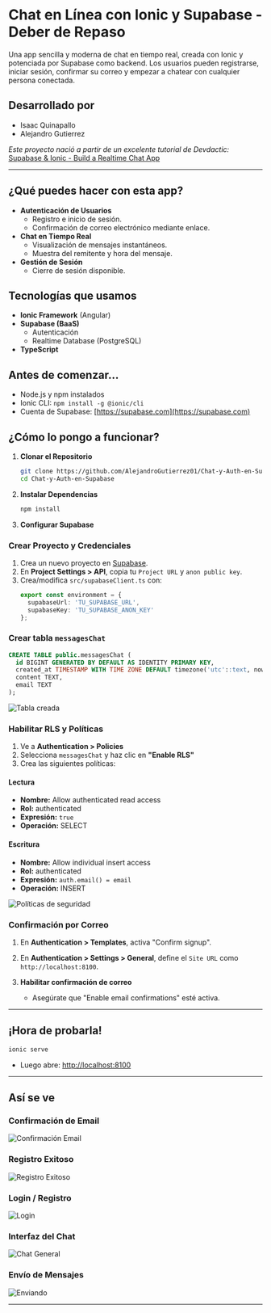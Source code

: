 
# Chat en Línea con Ionic y Supabase - Deber de Repaso

Una app sencilla y moderna de chat en tiempo real, creada con Ionic y potenciada por Supabase como backend. Los usuarios pueden registrarse, iniciar sesión, confirmar su correo y empezar a chatear con cualquier persona conectada.

## Desarrollado por
- Isaac Quinapallo
- Alejandro Gutierrez

_Este proyecto nació a partir de un excelente tutorial de Devdactic:_ [Supabase & Ionic - Build a Realtime Chat App](https://devdactic.com/supabase-ionic)

---

## ¿Qué puedes hacer con esta app?

- **Autenticación de Usuarios**
  - Registro e inicio de sesión.
  - Confirmación de correo electrónico mediante enlace.
- **Chat en Tiempo Real**
  - Visualización de mensajes instantáneos.
  - Muestra del remitente y hora del mensaje.
- **Gestión de Sesión**
  - Cierre de sesión disponible.

## Tecnologías que usamos

- **Ionic Framework** (Angular)
- **Supabase (BaaS)**
  - Autenticación
  - Realtime Database (PostgreSQL)
- **TypeScript**

## Antes de comenzar...

- Node.js y npm instalados
- Ionic CLI: `npm install -g @ionic/cli`
- Cuenta de Supabase: [https://supabase.com](https://supabase.com)

## ¿Cómo lo pongo a funcionar?

1. **Clonar el Repositorio**
    ```bash
    git clone https://github.com/AlejandroGutierrez01/Chat-y-Auth-en-Supabase.git
    cd Chat-y-Auth-en-Supabase
    ```

2. **Instalar Dependencias**
    ```bash
    npm install
    ```

3. **Configurar Supabase**

### Crear Proyecto y Credenciales

1. Crea un nuevo proyecto en [Supabase](https://supabase.com).
2. En **Project Settings > API**, copia tu `Project URL` y `anon public key`.
3. Crea/modifica `src/supabaseClient.ts` con:
    ```ts
    export const environment = {
      supabaseUrl: 'TU_SUPABASE_URL',
      supabaseKey: 'TU_SUPABASE_ANON_KEY'
    };
    ```

### Crear tabla `messagesChat`

```sql
CREATE TABLE public.messagesChat (
  id BIGINT GENERATED BY DEFAULT AS IDENTITY PRIMARY KEY,
  created_at TIMESTAMP WITH TIME ZONE DEFAULT timezone('utc'::text, now()) NOT NULL,
  content TEXT,
  email TEXT
);
```

![Tabla creada](https://github.com/user-attachments/assets/e0312c55-a61b-4fab-aefe-95ead2588629)

### Habilitar RLS y Políticas

1. Ve a **Authentication > Policies**
2. Selecciona `messagesChat` y haz clic en **"Enable RLS"**
3. Crea las siguientes políticas:

#### Lectura

- **Nombre:** Allow authenticated read access
- **Rol:** authenticated
- **Expresión:** `true`
- **Operación:** SELECT

#### Escritura

- **Nombre:** Allow individual insert access
- **Rol:** authenticated
- **Expresión:** `auth.email() = email`
- **Operación:** INSERT

![Políticas de seguridad](https://github.com/user-attachments/assets/eff926d7-88ff-4e8b-ab5c-b922e43a5245)

### Confirmación por Correo

1. En **Authentication > Templates**, activa "Confirm signup".
2. En **Authentication > Settings > General**, define el `Site URL` como `http://localhost:8100`.

4. **Habilitar confirmación de correo**
   - Asegúrate que "Enable email confirmations" esté activa.

---

## ¡Hora de probarla!

```bash
ionic serve
```

- Luego abre: [http://localhost:8100](http://localhost:8100)

---

## Así se ve

### Confirmación de Email
![Confirmación Email](https://github.com/user-attachments/assets/d23e4d12-25ef-46c6-9e0a-79978dd6c738)

### Registro Exitoso
![Registro Exitoso](https://github.com/user-attachments/assets/6105fb17-8843-47b1-8793-c96c267c50d1)

### Login / Registro
![Login](https://github.com/user-attachments/assets/f72ab319-1ef7-421c-b265-a5e67474e9be)

### Interfaz del Chat
![Chat General](https://github.com/user-attachments/assets/a4ed1716-7e89-4d03-bcac-bcb33be7f1f3)

### Envío de Mensajes
![Enviando](https://github.com/user-attachments/assets/86cf7236-c49d-475e-9656-4bb8238c17bc)

---
